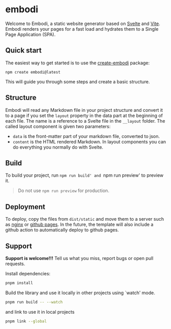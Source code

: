 # embodi

Welcome to Embodi, a static website generator based on [Svelte](https://svlete.dev) and [Vite](https://vitejs.dev). Embodi renders your pages for a fast load and hydrates them to a Single Page Application (SPA).

## Quick start

The easiest way to get started is to use the [create-embodi](https://github.com/embodijs/generator/tree/main/packages/create-embodi) package:

```
npm create embodi@latest
```

This will guide you through some steps and create a basic structure.

## Structure

Embodi will read any Markdown file in your project structure and convert it to a page if you set the `layout` property in the data part at the beginning of each file.
The name is a reference to a Svelte file in the `__layout` folder. The called layout component is given two parameters:
- `data` is the front-matter part of your markdown file, converted to json.
- `content` is the HTML rendered Markdown.
In layout components you can do everything you normally do with Svelte.

## Build

To build your project, run `npm run build' and `npm run preview' to preview it.
> Do not use `npm run preview` for production.

## Deployment

To deploy, copy the files from `dist/static` and move them to a server such as [nginx](https://nginx.com) or [github pages](https://pages.github.com/). In the future, the template will also include a github action to automatically deploy to github pages.


## Support

**Support is welcome!!!** Tell us what you miss, report bugs or open pull requests.

Install dependencies:

```bash
pnpm install
```

Build the library and use it locally in other projects using `watch' mode.
```bash
pnpm run build -- --watch
```

and link to use it in local projects

```bash
pnpm link --global
```
